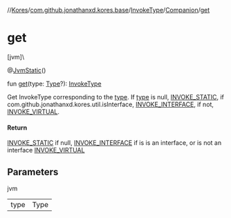//[Kores](../../../../index.md)/[com.github.jonathanxd.kores.base](../../index.md)/[InvokeType](../index.md)/[Companion](index.md)/[get](get.md)

# get

[jvm]\

@[JvmStatic](https://kotlinlang.org/api/latest/jvm/stdlib/kotlin.jvm/-jvm-static/index.html)()

fun [get](get.md)(type: [Type](https://docs.oracle.com/javase/8/docs/api/java/lang/reflect/Type.html)?): [InvokeType](../index.md)

Get InvokeType corresponding to the [type](get.md). If [type](get.md) is null, [INVOKE_STATIC](../-i-n-v-o-k-e_-s-t-a-t-i-c/index.md), if com.github.jonathanxd.kores.util.isInterface, [INVOKE_INTERFACE](../-i-n-v-o-k-e_-i-n-t-e-r-f-a-c-e/index.md), if not, [INVOKE_VIRTUAL](../-i-n-v-o-k-e_-v-i-r-t-u-a-l/index.md).

#### Return

[INVOKE_STATIC](../-i-n-v-o-k-e_-s-t-a-t-i-c/index.md) if null, [INVOKE_INTERFACE](../-i-n-v-o-k-e_-i-n-t-e-r-f-a-c-e/index.md) if is is an interface, or is not an interface [INVOKE_VIRTUAL](../-i-n-v-o-k-e_-v-i-r-t-u-a-l/index.md)

## Parameters

jvm

| | |
|---|---|
| type | Type |
